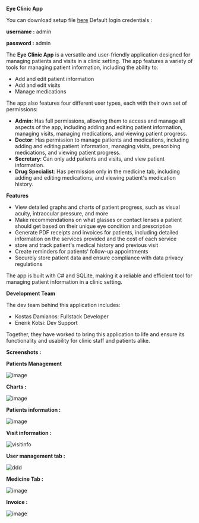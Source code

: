 **Eye Clinic App**

You can download setup file  [here](https://files.fm/u/bm7jnjser)
Default login credentials :

**username :** admin

**password :** admin

The **Eye Clinic App** is a versatile and user-friendly application designed for managing patients and visits in a clinic setting. The app features a variety of tools for managing patient information, including the ability to:

-   Add and edit patient information
-   Add and edit visits
-   Manage medications


The app also features four different user types, each with their own set of permissions:

-   **Admin**: Has full permissions, allowing them to access and manage all aspects of the app, including adding and editing patient information, managing visits, managing medications, and viewing patient progress.
-   **Doctor**: Has permission to manage patients and medications, including adding and editing patient information, managing visits, prescribing medications, and viewing patient progress.
-   **Secretary**: Can only add patients and visits, and view patient information.
-   **Drug Specialist**: Has permission only in the medicine tab, including adding and editing medications, and viewing patient's medication history.

**Features**

-   View detailed graphs and charts of patient progress, such as visual acuity, intraocular pressure, and more
-   Make recommendations on what glasses or contact lenses a patient should get based on their unique eye condition and prescription
-   Generate PDF receipts and invoices for patients, including detailed information on the services provided and the cost of each service
-   store and track patient's medical history and previous visit
-   Create reminders for patients' follow-up appointments
-   Securely store patient data and ensure compliance with data privacy regulations

The app is built with C\# and SQLite, making it a reliable and efficient tool for managing patient information in a clinic setting.

**Development Team**

The dev team behind this application includes:

-   Kostas Damianos: Fullstack Developer
-   Enerik Kotsi: Dev Support

Together, they have worked to bring this application to life and ensure its functionality and usability for clinic staff and patients alike.

**Screenshots :**


**Patients Management**

![image](https://user-images.githubusercontent.com/96636678/215232304-0ccccdb3-c4d5-465d-a21a-87f241cba97f.png)

**Charts :**

![image](https://user-images.githubusercontent.com/96636678/215232332-a345cd8b-d1a0-4d55-9600-d42bcd5ff0fb.png)

**Patients information :**

![image](https://user-images.githubusercontent.com/96636678/215232344-7c665954-c2f8-4134-9163-e57ec9212dac.png)

**Visit information :**

![visitinfo](https://user-images.githubusercontent.com/96636678/215287701-547cd9ea-69b4-4b88-b9d2-6e95b5d52af3.png)

**User management tab :**

![ddd](https://user-images.githubusercontent.com/96636678/215287766-b7e98ea4-c66e-4859-a2d2-833aecdfe54c.png)


**Medicine Tab :**

![image](https://user-images.githubusercontent.com/96636678/215232359-44984278-8a93-49dd-95c7-d8020e90e78c.png)

**Invoice :**

![image](https://user-images.githubusercontent.com/96636678/215232351-caae5ad8-25db-4936-a1e0-6df29d4afc46.png)




